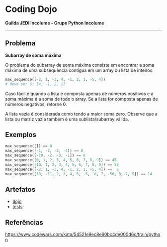 # Coding Dojo

**Guilda JEDI Incolume - Grupo Python Incolume**

---

## Problema

**Subarray de soma máxima**

O problema do subarray de soma máxima consiste em encontrar a soma máxima de uma subsequência contígua em um array ou lista de inteiros:

```python
max_sequence([-2, 1, -3, 4, -1, 2, 1, -5, 4])
# deve ser 6: [4, -1, 2, 1]
```

Caso fácil é quando a lista é composta apenas de números positivos e a soma máxima é a soma de todo o array.
Se a lista for composta apenas de números negativos, retorne 0.

A lista vazia é considerada como tendo a maior soma zero.
Observe que a lista ou matriz vazia também é uma sublista/subarray válida.

## Exemplos

```python
max_sequence([]) == 0
max_sequence([-1, -2, -3, -4]) == 0
max_sequence([-10, -2, -3, -1]) == 0
max_sequence([0, 1, 2, 3, 4, 5, 6, 7, 8, 9]) == 45
max_sequence([10, 1, 2, 3, 4, 5, 6, 7, 8, 9]) == 55
max_sequence([-2, 1, -3, 4, -1, 2, 1, -5, 4]) ==  6
max_sequence([10, -11, 2, 3, 4, 5, -5,  6, 7, -50, 8,-7, 9]) == 14

```

## Artefatos

- [dojo](./dojo.py)
- [tests](./test_20220928.py)

## Referências

https://www.codewars.com/kata/54521e9ec8e60bc4de000d6c/train/python
